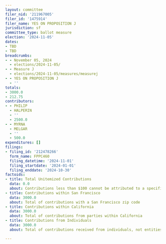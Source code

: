 ```yaml
---
layout: committee
filer_nid: '211967005'
filer_id: '1475914'
filer_name: YES ON PROPOSITION J
jurisdiction: sf
committee_type: ballot measure
election: '2024-11-05'
dates:
- TBD
- TBD
breadcrumbs:
- - November 05, 2024
  - elections/2024-11-05/
- - Measure J
  - elections/2024-11-05/measures/measurej
- - YES ON PROPOSITION J
  - ''
totals:
- 3000.0
- 212.75
contributors:
- - PHILIP
  - HALPERIN
  - ''
  - 2500.0
- - MYRNA
  - MELGAR
  - ''
  - 500.0
expenditures: []
filings:
- filing_id: '212478266'
  form_name: FPPC460
  filing_datetime: '2024-11-01'
  filing_startdate: '2024-01-01'
  filing_enddate: '2024-10-30'
factoids:
- title: Total Unitemized Contributions
  data: 0.0
  about: Contributions less than $100 cannot be attributed to a specific individual
- title: Contributions within San Francisco
  data: 3000.0
  about: Total of contributions with a San Francisco zip code
- title: Contributions within California
  data: 3000.0
  about: Total of contributions from parties within California
- title: Contributions from Individuals
  data: 3000.0
  about: Total of contributions received from individuals, not entities

---
```


